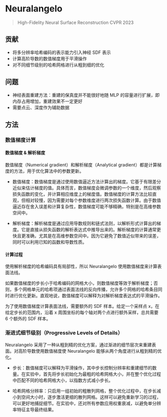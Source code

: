 # Neuralangelo
> High-Fidelity Neural Surface Reconstruction
> CVPR 2023


## 贡献
- 将多分辨率哈希编码的表示能力引入神经 SDF 表示
- 计算高阶导数的数值梯度用于平滑操作
- 对不同细节级别的哈希网格进行从粗到细的优化


## 问题
- 神经表面重建方法：重建的保真度并不能很好地随 MLP 的容量进行扩展，即内存占用增加，重建效果不一定更好
- 需要点云、深度作为辅助数据


## 方法

### 数值梯度计算
#### 数值梯度 & 解析梯度
数值梯度（Numerical gradient）和解析梯度（Analytical gradient）都是计算梯度的方法，用于优化算法中的参数更新。

- 数值梯度：数值梯度是通过使用数值逼近方法计算出的梯度。它基于有限差分近似来估计梯度的值。具体而言，数值梯度会微调参数的一个维度，然后观察损失函数的变化，并计算相应维度上的梯度值。数值梯度的计算方法比较直观，但相对较慢，因为需要对每个参数维度进行两次损失函数计算。由于数值逼近存在舍入误差和计算复杂性，数值梯度可能不够精确，特别是在高维参数空间中。

- 解析梯度：解析梯度是通过应用导数规则和链式法则，以解析形式计算出的梯度。它是直接从损失函数的解析表达式中推导出来的。解析梯度的计算通常更快且更准确，尤其是在高维参数空间中。因为它避免了数值近似带来的误差，同时可以利用已知的函数和导数性质。

#### 计算过程
使用解析梯度的哈希编码具有局部性，所以 Neuralangelo 使用数值梯度来计算表面法线。

如果数值梯度的步长小于哈希编码的网格大小，则数值梯度等效于解析梯度；否则，多个网格单元的哈希项通过表面法线的反向传播，允许多个网格的哈希条目同时进行优化更新。直观地说，数值梯度可以解释为对解析梯度表达式的平滑操作。

为了使用数值梯度计算表面法线，需要额外的 SDF 样本。给定一个采样点 x，在给定步长的范围内，沿着 x 周围坐标的每个轴对两个点进行额外采样，总共需要 6 个额外的 SDF 样本。


### 渐进式细节级别（Progressive Levels of Details）
Neuralangelo 采用了一种从粗到精的优化方案，通过渐进的细节层次来重建表面。对高阶导数使用数值梯度使 Neuralangelo 能够从两个角度进行从粗到精的优化。

- 步长：数值梯度可以解释为平滑操作，其中步长控制分辨率和重建细节的数量。在实验中，首先将步长初始化为最粗的哈希网格大小，并在整个优化过程中匹配不同的哈希网格大小，以指数方式减小步长。

- 哈希网格分辨率：只启用一组初始的粗散列网格，整个优化过程中，在步长减小到空间大小时，逐步激活更细的散列网格。这样可以避免重新学习的过程，可以更好地捕捉细节。在实验中，还对所有参数应用权重衰减，以避免单分辨率特征主导最终结果。
